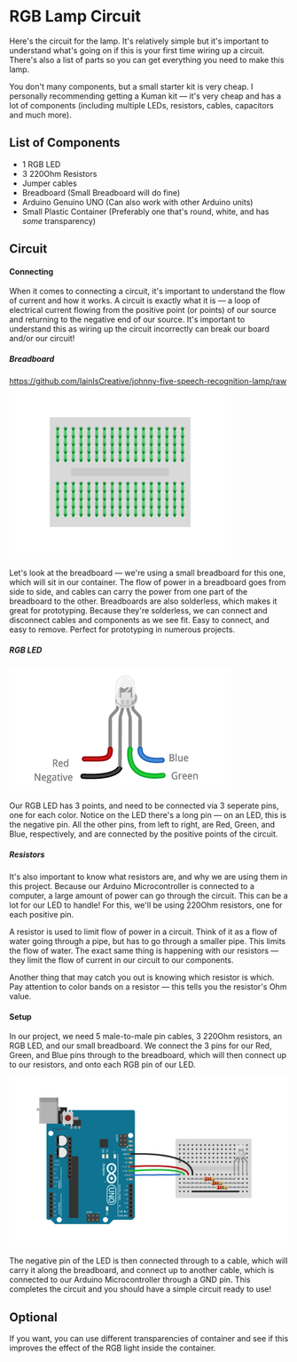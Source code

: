 # RGB Lamp Circuit

Here's the circuit for the lamp. It's relatively simple but it's important to understand what's going on if this is your first time wiring up a circuit. There's also a list of parts so you can get everything you need to make this lamp.

You don't many components, but a small starter kit is very cheap. I personally recommending getting a Kuman kit — it's very cheap and has a lot of components (including multiple LEDs, resistors, cables, capacitors and much more).

## List of Components

- 1 RGB LED
- 3 220Ohm Resistors
- Jumper cables
- Breadboard (Small Breadboard will do fine)
- Arduino Genuino UNO (Can also work with other Arduino units)
- Small Plastic Container (Preferably one that's round, white, and has *some* transparency)

## Circuit

#### Connecting

When it comes to connecting a circuit, it's important to understand the flow of current and how it works. A circuit is exactly what it is — a loop of electrical current flowing from the positive point (or points) of our source and returning to the negative end of our source. It's important to understand this as wiring up the circuit incorrectly can break our board and/or our circuit!

##### Breadboard

https://github.com/IainIsCreative/johnny-five-speech-recognition-lamp/raw
![A Diagram of current flow in a simple breadboard](https://github.com/IainIsCreative/johnny-five-speech-recognition-lamp/raw/develop/assets/breadboard-flow.png)

Let's look at the breadboard — we're using a small breadboard for this one, which will sit in our container. The flow of power in a breadboard goes from side to side, and cables can carry the power from one part of the breadboard to the other. Breadboards are also solderless, which makes it great for prototyping. Because they're solderless, we can connect and disconnect cables and components as we see fit. Easy to connect, and easy to remove. Perfect for prototyping in numerous projects.

##### RGB LED

![A diagram of an RGB LED.](https://github.com/IainIsCreative/johnny-five-speech-recognition-lamp/raw/develop/assets/rgb-diagram.png)

Our RGB LED has 3 points, and need to be connected via 3 seperate pins, one for each color. Notice on the LED there's a long pin — on an LED, this is the negative pin. All the other pins, from left to right, are Red, Green, and Blue, respectively, and are connected by the positive points of the circuit.

##### Resistors

It's also important to know what resistors are, and why we are using them in this project. Because our Arduino Microcontroller is connected to a computer, a large amount of power can go through the circuit. This can be a lot for our LED to handle! For this, we'll be using 220Ohm resistors, one for each positive pin.

A resistor is used to limit flow of power in a circuit. Think of it as a flow of water going through a pipe, but has to go through a smaller pipe. This limits the flow of water. The exact same thing is happening with our resistors — they limit the flow of current in our circuit to our components.

Another thing that may catch you out is knowing which resistor is which. Pay attention to color bands on a resistor — this tells you the resistor's Ohm value.

#### Setup

In our project, we need 5 male-to-male pin cables, 3 220Ohm resistors, an RGB LED, and our small breadboard. We connect the 3 pins for our Red, Green, and Blue pins through to the breadboard, which will then connect up to our resistors, and onto each RGB pin of our LED.

![The circuit of our Lamp.](https://github.com/IainIsCreative/johnny-five-speech-recognition-lamp/raw/develop/assets/lamp-circuit.png)

The negative pin of the LED is then connected through to a cable, which will carry it along the breadboard, and connect up to another cable, which is connected to our Arduino Microcontroller through a GND pin. This completes the circuit and you should have a simple circuit ready to use!

## Optional

If you want, you can use different transparencies of container and see if this improves the effect of the RGB light inside the container.
